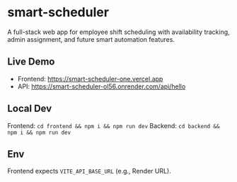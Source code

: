 # smart-scheduler
A full-stack web app for employee shift scheduling with availability tracking, admin assignment, and future smart automation features.

## Live Demo
- Frontend: https://smart-scheduler-one.vercel.app
- API: https://smart-scheduler-ol56.onrender.com/api/hello

## Local Dev
Frontend: `cd frontend && npm i && npm run dev`
Backend: `cd backend && npm i && npm run dev`

## Env
Frontend expects `VITE_API_BASE_URL` (e.g., Render URL).
